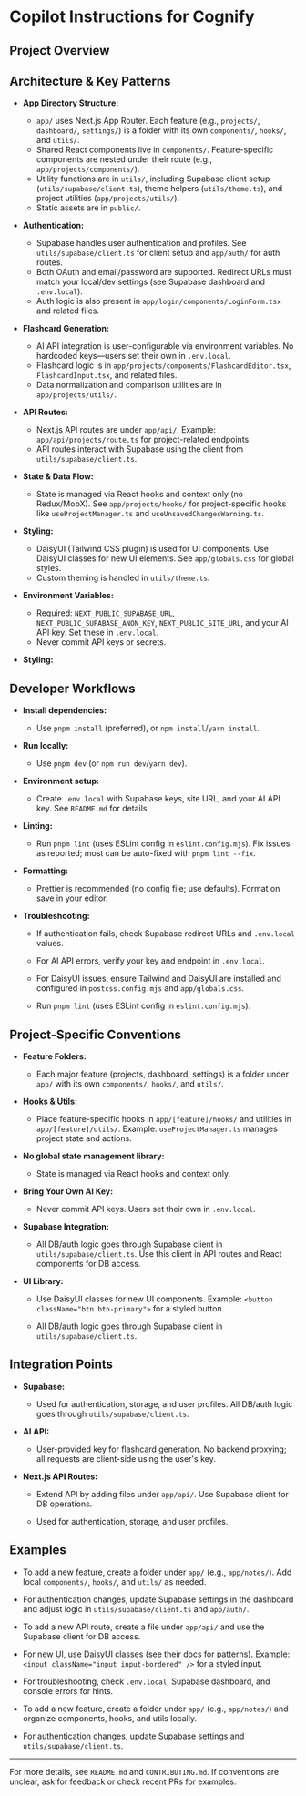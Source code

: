 # Copilot Instructions for Cognify

## Project Overview

## Architecture & Key Patterns

- **App Directory Structure:**

  - `app/` uses Next.js App Router. Each feature (e.g., `projects/`, `dashboard/`, `settings/`) is a folder with its own `components/`, `hooks/`, and `utils/`.
  - Shared React components live in `components/`. Feature-specific components are nested under their route (e.g., `app/projects/components/`).
  - Utility functions are in `utils/`, including Supabase client setup (`utils/supabase/client.ts`), theme helpers (`utils/theme.ts`), and project utilities (`app/projects/utils/`).
  - Static assets are in `public/`.

- **Authentication:**

  - Supabase handles user authentication and profiles. See `utils/supabase/client.ts` for client setup and `app/auth/` for auth routes.
  - Both OAuth and email/password are supported. Redirect URLs must match your local/dev settings (see Supabase dashboard and `.env.local`).
  - Auth logic is also present in `app/login/components/LoginForm.tsx` and related files.

- **Flashcard Generation:**

  - AI API integration is user-configurable via environment variables. No hardcoded keys—users set their own in `.env.local`.
  - Flashcard logic is in `app/projects/components/FlashcardEditor.tsx`, `FlashcardInput.tsx`, and related files.
  - Data normalization and comparison utilities are in `app/projects/utils/`.

- **API Routes:**

  - Next.js API routes are under `app/api/`. Example: `app/api/projects/route.ts` for project-related endpoints.
  - API routes interact with Supabase using the client from `utils/supabase/client.ts`.

- **State & Data Flow:**

  - State is managed via React hooks and context only (no Redux/MobX). See `app/projects/hooks/` for project-specific hooks like `useProjectManager.ts` and `useUnsavedChangesWarning.ts`.

- **Styling:**

  - DaisyUI (Tailwind CSS plugin) is used for UI components. Use DaisyUI classes for new UI elements. See `app/globals.css` for global styles.
  - Custom theming is handled in `utils/theme.ts`.

- **Environment Variables:**

  - Required: `NEXT_PUBLIC_SUPABASE_URL`, `NEXT_PUBLIC_SUPABASE_ANON_KEY`, `NEXT_PUBLIC_SITE_URL`, and your AI API key. Set these in `.env.local`.
  - Never commit API keys or secrets.

- **Styling:**

## Developer Workflows

- **Install dependencies:**
  - Use `pnpm install` (preferred), or `npm install`/`yarn install`.
- **Run locally:**
  - Use `pnpm dev` (or `npm run dev`/`yarn dev`).
- **Environment setup:**
  - Create `.env.local` with Supabase keys, site URL, and your AI API key. See `README.md` for details.
- **Linting:**
  - Run `pnpm lint` (uses ESLint config in `eslint.config.mjs`). Fix issues as reported; most can be auto-fixed with `pnpm lint --fix`.
- **Formatting:**
  - Prettier is recommended (no config file; use defaults). Format on save in your editor.
- **Troubleshooting:**

  - If authentication fails, check Supabase redirect URLs and `.env.local` values.
  - For AI API errors, verify your key and endpoint in `.env.local`.
  - For DaisyUI issues, ensure Tailwind and DaisyUI are installed and configured in `postcss.config.mjs` and `app/globals.css`.

  - Run `pnpm lint` (uses ESLint config in `eslint.config.mjs`).

## Project-Specific Conventions

- **Feature Folders:**
  - Each major feature (projects, dashboard, settings) is a folder under `app/` with its own `components/`, `hooks/`, and `utils/`.
- **Hooks & Utils:**
  - Place feature-specific hooks in `app/[feature]/hooks/` and utilities in `app/[feature]/utils/`. Example: `useProjectManager.ts` manages project state and actions.
- **No global state management library:**
  - State is managed via React hooks and context only.
- **Bring Your Own AI Key:**
  - Never commit API keys. Users set their own in `.env.local`.
- **Supabase Integration:**
  - All DB/auth logic goes through Supabase client in `utils/supabase/client.ts`. Use this client in API routes and React components for DB access.
- **UI Library:**

  - Use DaisyUI classes for new UI components. Example: `<button className="btn btn-primary">` for a styled button.

  - All DB/auth logic goes through Supabase client in `utils/supabase/client.ts`.

## Integration Points

- **Supabase:**
  - Used for authentication, storage, and user profiles. All DB/auth logic goes through `utils/supabase/client.ts`.
- **AI API:**

  - User-provided key for flashcard generation. No backend proxying; all requests are client-side using the user's key.

- **Next.js API Routes:**

  - Extend API by adding files under `app/api/`. Use Supabase client for DB operations.

  - Used for authentication, storage, and user profiles.

## Examples

- To add a new feature, create a folder under `app/` (e.g., `app/notes/`). Add local `components/`, `hooks/`, and `utils/` as needed.
- For authentication changes, update Supabase settings in the dashboard and adjust logic in `utils/supabase/client.ts` and `app/auth/`.
- To add a new API route, create a file under `app/api/` and use the Supabase client for DB access.
- For new UI, use DaisyUI classes (see their docs for patterns). Example: `<input className="input input-bordered" />` for a styled input.
- For troubleshooting, check `.env.local`, Supabase dashboard, and console errors for hints.

- To add a new feature, create a folder under `app/` (e.g., `app/notes/`) and organize components, hooks, and utils locally.
- For authentication changes, update Supabase settings and `utils/supabase/client.ts`.

---

For more details, see `README.md` and `CONTRIBUTING.md`. If conventions are unclear, ask for feedback or check recent PRs for examples.
